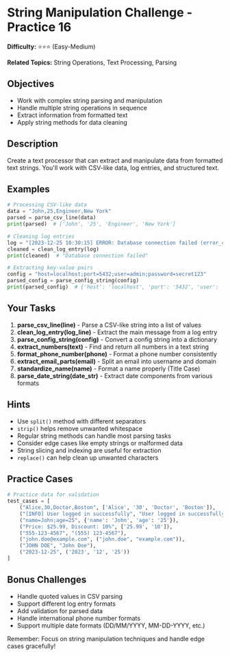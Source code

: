 # String Manipulation Challenge - Practice 16

**Difficulty:** ⭐⭐⭐ (Easy-Medium)

**Related Topics:** String Operations, Text Processing, Parsing

## Objectives
- Work with complex string parsing and manipulation
- Handle multiple string operations in sequence
- Extract information from formatted text
- Apply string methods for data cleaning

## Description
Create a text processor that can extract and manipulate data from formatted text strings. You'll work with CSV-like data, log entries, and structured text.

## Examples
```python
# Processing CSV-like data
data = "John,25,Engineer,New York"
parsed = parse_csv_line(data)
print(parsed)  # ['John', '25', 'Engineer', 'New York']

# Cleaning log entries
log = "[2023-12-25 10:30:15] ERROR: Database connection failed (error_code: 500)"
cleaned = clean_log_entry(log)
print(cleaned)  # "Database connection failed"

# Extracting key-value pairs
config = "host=localhost;port=5432;user=admin;password=secret123"
parsed_config = parse_config_string(config)
print(parsed_config)  # {'host': 'localhost', 'port': '5432', 'user': 'admin', 'password': 'secret123'}
```

## Your Tasks
1. **parse_csv_line(line)** - Parse a CSV-like string into a list of values
2. **clean_log_entry(log_line)** - Extract the main message from a log entry
3. **parse_config_string(config)** - Convert a config string into a dictionary
4. **extract_numbers(text)** - Find and return all numbers in a text string
5. **format_phone_number(phone)** - Format a phone number consistently
6. **extract_email_parts(email)** - Split an email into username and domain
7. **standardize_name(name)** - Format a name properly (Title Case)
8. **parse_date_string(date_str)** - Extract date components from various formats

## Hints
- Use `split()` method with different separators
- `strip()` helps remove unwanted whitespace
- Regular string methods can handle most parsing tasks
- Consider edge cases like empty strings or malformed data
- String slicing and indexing are useful for extraction
- `replace()` can help clean up unwanted characters

## Practice Cases
```python
# Practice data for validation
test_cases = [
    ("Alice,30,Doctor,Boston", ['Alice', '30', 'Doctor', 'Boston']),
    ("[INFO] User logged in successfully", "User logged in successfully"),
    ("name=John;age=25", {'name': 'John', 'age': '25'}),
    ("Price: $25.99, Discount: 10%", ['25.99', '10']),
    ("555-123-4567", "(555) 123-4567"),
    ("john.doe@example.com", ("john.doe", "example.com")),
    ("JOHN DOE", "John Doe"),
    ("2023-12-25", ('2023', '12', '25'))
]
```

## Bonus Challenges
- Handle quoted values in CSV parsing
- Support different log entry formats
- Add validation for parsed data
- Handle international phone number formats
- Support multiple date formats (DD/MM/YYYY, MM-DD-YYYY, etc.)

Remember: Focus on string manipulation techniques and handle edge cases gracefully!